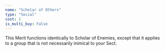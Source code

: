 ```yaml
---
name: "Scholar of Others"
type: "Social"
cost: 2
is_multi_buy: False
---
```


This Merit functions identically to Scholar of Enemies, except that it applies to a group that is not necessarily inimical to your Sect.